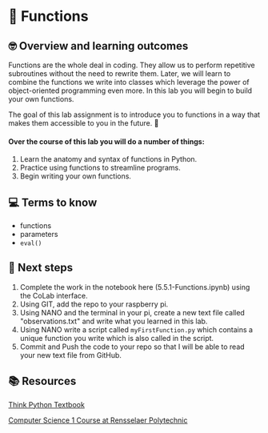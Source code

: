# :robot: Functions

## 🤓 Overview and learning outcomes 
Functions are the whole deal in coding.  They allow us to perform repetitive subroutines without the need to rewrite them. Later, we will learn to combine the functions we write into classes which leverage the power of object-oriented programming even more.  In this lab you will begin to build your own functions.

The goal of this lab assignment is to introduce you to functions in a way that makes them accessible to you in the future. 🚀

#### Over the course of this lab you will do a number of things:
1. Learn the anatomy and syntax of functions in Python.
2. Practice using functions to streamline programs.
3. Begin writing your own functions.

## 💻 Terms to know
- functions
- parameters
- `eval()`

## 📝 Next steps
1. Complete the work in the notebook here (5.5.1-Functions.ipynb) using the CoLab interface.
2. Using GIT, add the repo to your raspberry pi.
3. Using NANO and the terminal in your pi, create a new text file called "observations.txt" and write what you learned in this lab.
4. Using NANO write a script called `myFirstFunction.py` which contains a unique function you write which is also called in the script.
4. Commit and Push the code to your repo so that I will be able to read your new text file from GitHub.

## 📚  Resources 
[Think Python Textbook](https://greenteapress.com/wp/think-python-2e/)

[Computer Science 1 Course at Rensselaer Polytechnic](https://www.cs.rpi.edu/academics/courses/spring16/cs1/course_notes.html)
